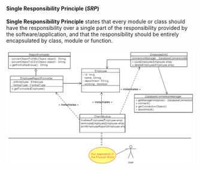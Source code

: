 #### Single Responsibility Principle (***SRP***)    


__Single Responsibility Principle__ states that every module or class should have the responsibility over a single part of 
the responsibility provided by the software/application, and that the responsibility should be entirely encapsulated by class, 
module or function.


![](/images/UML_Diagram_Single_Responsibility.png)
